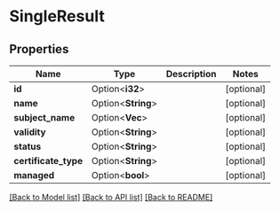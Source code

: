 # SingleResult

## Properties

Name | Type | Description | Notes
------------ | ------------- | ------------- | -------------
**id** | Option<**i32**> |  | [optional]
**name** | Option<**String**> |  | [optional]
**subject_name** | Option<**Vec<String>**> |  | [optional]
**validity** | Option<**String**> |  | [optional]
**status** | Option<**String**> |  | [optional]
**certificate_type** | Option<**String**> |  | [optional]
**managed** | Option<**bool**> |  | [optional]

[[Back to Model list]](../README.md#documentation-for-models) [[Back to API list]](../README.md#documentation-for-api-endpoints) [[Back to README]](../README.md)


